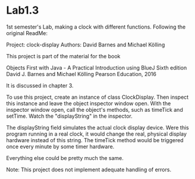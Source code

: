 # Lab1.3
1st semester's Lab, making a clock with different functions.
Following the original ReadMe:

Project: clock-display
Authors: David Barnes and Michael Kölling

This project is part of the material for the book

   Objects First with Java - A Practical Introduction using BlueJ
   Sixth edition
   David J. Barnes and Michael Kölling
   Pearson Education, 2016

It is discussed in chapter 3.

To use this project, create an instance of class ClockDisplay. Then inspect this 
instance and leave the object inspector window open. With the inspector window open, 
call the object's methods, such as timeTick and setTime. Watch the 
"displayString" in the inspector.

The displayString field simulates the actual clock display device. Were this 
program running in a real clock, it would change the real, physical display 
hardware instead of this string. The timeTick method would be triggered once 
every minute by some timer hardware.

Everything else could be pretty much the same.

Note: This project does not implement adequate handling of errors.

<img srcc="Clock_show.gif">
